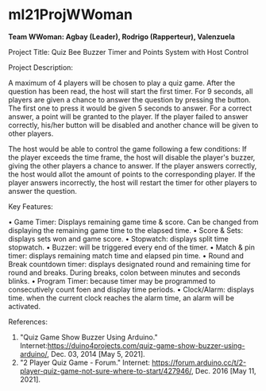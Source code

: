 # ml21ProjWWoman

**Team WWoman: Agbay (Leader), Rodrigo (Rapperteur), Valenzuela**

Project Title: Quiz Bee Buzzer Timer and Points System with Host Control

Project Description:

A maximum of 4 players will be chosen to play a quiz game. After the question has been read, the host will start the first timer. For 9 seconds, all players are given a chance to answer the question by pressing the button. The first one to press it would be given 5 seconds to answer. For a correct answer, a point will be granted to the player.  If the player failed to answer correctly, his/her button will be disabled and another chance will be given to other players.

The host would be able to control the game following a few conditions:
	If the player exceeds the time frame, the host will disable the player's buzzer, giving the other players a chance to answer. 
	If the player answers correctly, the host would allot the amount of points to the corresponding player.
	If the player answers incorrectly, the host will restart the timer for other players to answer the question.

Key Features:

• Game Timer: Displays remaining game time & score. Can be changed from displaying the remaining game time to the elapsed time.
• Score & Sets: displays sets won and game score.
• Stopwatch: displays split time stopwatch.
• Buzzer: will be triggered every end of the timer.
• Match & pin timer: displays remaining match time and elapsed pin time.
• Round and Break countdown timer: displays designated round and remaining time for round and breaks. During breaks, colon between minutes and seconds blinks.
• Program Timer: because timer may be programmed to consecutively count foen and display time periods.
• Clock/Alarm: displays time. when the current clock reaches the alarm time, an alarm will be activated.

References:

1. "Quiz Game Show Buzzer Using Arduino." Internet:https://duino4projects.com/quiz-game-show-buzzer-using-arduino/, Dec. 03, 2014 [May 5, 2021].
2. "2 Player Quiz Game - Forum." Internet: https://forum.arduino.cc/t/2-player-quiz-game-not-sure-where-to-start/427946/, Dec. 2016 [May 11, 2021].
